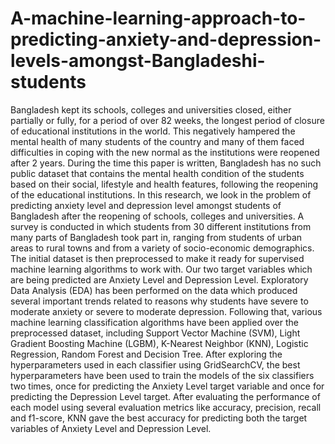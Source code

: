 # A-machine-learning-approach-to-predicting-anxiety-and-depression-levels-amongst-Bangladeshi-students

Bangladesh kept its schools, colleges and universities closed, either partially or
fully, for a period of over 82 weeks, the longest period of closure of educational institutions
in the world. This negatively hampered the mental health of many students of the country
and many of them faced difficulties in coping with the new normal as the institutions were
reopened after 2 years. During the time this paper is written, Bangladesh has no such
public dataset that contains the mental health condition of the students based on their
social, lifestyle and health features, following the reopening of the educational institutions.
In this research, we look in the problem of predicting anxiety level and depression level
amongst students of Bangladesh after the reopening of schools, colleges and universities.
A survey is conducted in which students from 30 different institutions from many parts of
Bangladesh took part in, ranging from students of urban areas to rural towns and from a
variety of socio-economic demographics. The initial dataset is then preprocessed to make
it ready for supervised machine learning algorithms to work with. Our two target variables
which are being predicted are Anxiety Level and Depression Level. Exploratory Data
Analysis (EDA) has been performed on the data which produced several important trends
related to reasons why students have severe to moderate anxiety or severe to moderate
depression. Following that, various machine learning classification algorithms have been
applied over the preprocessed dataset, including Support Vector Machine (SVM), Light
Gradient Boosting Machine (LGBM), K-Nearest Neighbor (KNN), Logistic Regression,
Random Forest and Decision Tree. After exploring the hyperparameters used in each
classifier using GridSearchCV, the best hyperparameters have been used to train the
models of the six classifiers two times, once for predicting the Anxiety Level target variable
and once for predicting the Depression Level target. After evaluating the performance of
each model using several evaluation metrics like accuracy, precision, recall and f1-score,
KNN gave the best accuracy for predicting both the target variables of Anxiety Level and
Depression Level.
